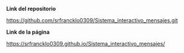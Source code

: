 **Link del repositorio**

https://github.com/srfrancklo0309/Sistema_interactivo_mensajes.git

**Link de la página**

https://srfrancklo0309.github.io/Sistema_interactivo_mensajes/